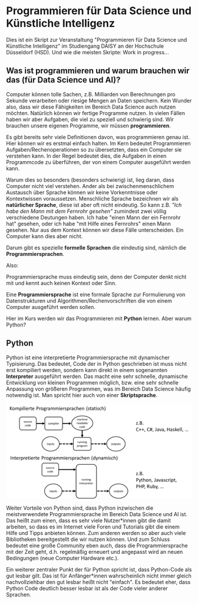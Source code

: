 # Programmieren für Data Science und Künstliche Intelligenz

Dies ist ein Skript zur Veranstaltung "Programmieren für Data Science und Künstliche Intelligenz" im Studiengang DAISY an der Hochschule Düsseldorf (HSD). Und wie die meisten Skripte: Work in progress...



## Was ist programmieren und warum brauchen wir das (für Data Science und AI)?

Computer können tolle Sachen, z.B. Milliarden von Berechnungen pro Sekunde verarbeiten oder riesige Mengen an Daten speichern. Kein Wunder also, dass wir diese Fähigkeiten im Bereich Data Science auch nutzen möchten. Natürlich können wir fertige Programme nutzen. In vielen Fällen haben wir aber Aufgaben, die viel zu speziell und schwierig sind. Wir brauchen unsere eigenen Programme, wir müssen **programmieren**.

Es gibt bereits sehr viele Definitionen davon, was programmieren genau ist. Hier können wir es erstmal einfach halten. Im Kern bedeutet Programmieren Aufgaben/Rechenoperationen so zu übersetzten, dass ein Computer sie verstehen kann. In der Regel bedeutet dies, die Aufgaben in einen Programmcode zu überführen, der von einem Computer ausgeführt werden kann.

Warum dies so besonders (besonders schwierig) ist, lieg daran, dass Computer nicht viel verstehen. Ander als bei zwischenmenschlichem Austausch über Sprache können wir keine Vorkenntnisse oder Kontextwissen voraussetzen. Menschliche Sprache bezeichnen wir als **natürlicher Sprache**, diese ist aber oft nicht eindeutig. So kann z.B. *"Ich habe den Mann mit dem Fernrohr gesehen"* zumindest zwei völlig verschiedene Deutungen haben. Ich habe "einen Mann der ein Fernrohr hat" gesehen, oder ich habe "mit Hilfe eines Fernrohrs" einen Mann gesehen. Nur aus dem Kontext können wir diese Fälle unterscheiden. Ein Computer kann dies aber nicht. 

Darum gibt es spezielle **formelle Sprachen** die eindeutig sind, nämlich die **Programmiersprachen**. 

Also:

Programmiersprache muss eindeutig sein, denn der Computer denkt nicht mit und kennt auch keinen Kontext oder Sinn.

Eine **Programmiersprache** ist eine formale Sprache zur Formulierung von Datenstrukturen und Algorithmen/Rechenvorschriften die von einem Computer ausgeführt werden sollen.

Hier im Kurs werden wir das Programmieren mit **Python** lernen. Aber warum Python?

## Python

Python ist eine interpretierte Programmiersprache mit dynamischer Typisierung. Das bedeutet, Code der in Python geschrieben ist muss nicht erst kompiliert werden, sondern kann direkt in einem sogenannten **Interpreter** ausgeführt werden. Das macht eine sehr schnelle, dynamische Entwicklung von kleinen Programmen möglich, bzw. eine sehr schnelle Anpassung von größeren Programmen, was im Bereich Data Science häufig notwendig ist. Man spricht hier auch von einer **Skriptsprache**.

![Types of programming languages](../images/types_of_programming_languages.png)

Weiter Vorteile von Python sind, dass Python inzwischen die meistverwendete Programmiersprache im Bereich Data Science und AI ist. Das heißt zum einen, dass es sehr viele Nutzer\*innen gibt die damit arbeiten, so dass es im Internet viele Foren und Tutorials gibt die einem Hilfe und Tipps anbieten können. Zum anderen werden so aber auch viele Bibliotheken bereitgestellt die wir nutzen können. Und zum Schluss bedeutet eine große Community eben auch, dass die Programmiersprache mit der Zeit geht, d.h. regelmäßig erneuert und angepasst wird an neuen Bedingungen (neue Computer Hardware etc.).

Ein weiterer zentraler Punkt der für Python spricht ist, dass Python-Code als gut lesbar gilt. Das ist für Anfänger\*innen wahrscheinlich nicht immer gleich nachvollziehbar den gut lesbar heißt nicht "einfach". Es bedeutet eher, dass Python Code deutlich besser lesbar ist als der Code vieler anderer Sprachen.